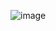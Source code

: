 ![image](https://github.com/Rakshitgupta9/COM-511/assets/95240061/bf21f1b8-93a4-4531-84ef-27dcd6c9c18a)
